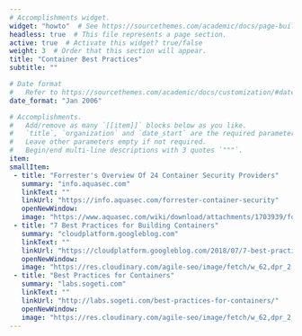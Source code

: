 ```yaml
---
# Accomplishments widget.
widget: "howto"  # See https://sourcethemes.com/academic/docs/page-builder/
headless: true  # This file represents a page section.
active: true  # Activate this widget? true/false
weight: 3  # Order that this section will appear.
title: "Container Best Practices"
subtitle: ""

# Date format
#   Refer to https://sourcethemes.com/academic/docs/customization/#date-format
date_format: "Jan 2006"

# Accomplishments.
#   Add/remove as many `[[item]]` blocks below as you like.
#   `title`, `organization` and `date_start` are the required parameters.
#   Leave other parameters empty if not required.
#   Begin/end multi-line descriptions with 3 quotes `"""`.
item:
smallItem: 
 - title: "Forrester's Overview Of 24 Container Security Providers"
   summary: "info.aquasec.com"
   linkText: ""
   linkUrl: "https://info.aquasec.com/forrester-container-security"
   openNewWindow: 
   image: "https://www.aquasec.com/wiki/download/attachments/1703939/forrester_research-223x223.png?api=v2)"
 - title: "7 Best Practices for Building Containers"
   summary: "cloudplatform.googleblog.com"
   linkText: ""
   linkUrl: "https://cloudplatform.googleblog.com/2018/07/7-best-practices-for-building-containers.html"
   openNewWindow: 
   image: "https://res.cloudinary.com/agile-seo/image/fetch/w_62,dpr_2.0,d_blank_am8gzx.png/https%3A%2F%2Flogo.clearbit.com%2Fcloudplatform.googleblog.com%3Fsize%3D250"
 - title: "Best Practices for Containers"
   summary: "labs.sogeti.com"
   linkText: ""
   linkUrl: "http://labs.sogeti.com/best-practices-for-containers/"
   openNewWindow: 
   image: "https://res.cloudinary.com/agile-seo/image/fetch/w_62,dpr_2.0,d_blank_am8gzx.png/https%3A%2F%2Flogo.clearbit.com%2Flabs.sogeti.com%3Fsize%3D250"
---
```


